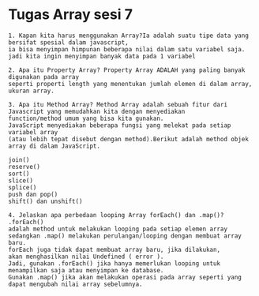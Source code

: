 # Tugas Array sesi 7
    1. Kapan kita harus menggunakan Array?Ia adalah suatu tipe data yang bersifat spesial dalam javascript,
    ia bisa menyimpan himpunan beberapa nilai dalam satu variabel saja.
    jadi kita ingin menyimpan banyak data pada 1 variabel

    2. Apa itu Property Array? Property Array ADALAH yang paling banyak digunakan pada array 
    seperti properti length yang menentukan jumlah elemen di dalam array, ukuran array.

    3. Apa itu Method Array? Method Array adalah sebuah fitur dari Javascript yang memudahkan kita dengan menyediakan 
    function/method umum yang bisa kita gunakan. 
    JavaScript menyediakan beberapa fungsi yang melekat pada setiap variabel array 
    (atau lebih tepat disebut dengan method).Berikut adalah method objek array di dalam JavaScript.

    join()
    reserve()
    sort()
    slice()
    splice()
    push dan pop()
    shift() dan unshift()

    4. Jelaskan apa perbedaan looping Array forEach() dan .map()? .forEach() 
    adalah method untuk melakukan looping pada setiap elemen array 
    sedangkan .map() melakukan perulangan/looping dengan membuat array baru. 
    forEach juga tidak dapat membuat array baru, jika dilakukan, 
    akan menghasilkan nilai Undefined ( error ). 
    Jadi, gunakan .forEach() jika hanya memerlukan looping untuk menampilkan saja atau menyimpan ke database. 
    Gunakan .map() jika akan melakukan operasi pada array seperti yang dapat mengubah nilai array sebelumnya.

